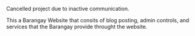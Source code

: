 Cancelled project due to inactive communication.

This a Barangay Website that consits of blog posting, admin controls, and services that the Barangay provide throught the website.
